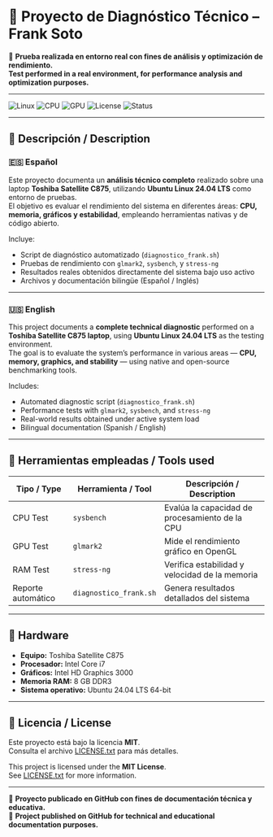 # 🔧 Proyecto de Diagnóstico Técnico – Frank Soto

🧠 **Prueba realizada en entorno real con fines de análisis y optimización de rendimiento.**  
**Test performed in a real environment, for performance analysis and optimization purposes.**

---

![Linux](https://img.shields.io/badge/Linux-Ubuntu%2024.04-orange)
![CPU](https://img.shields.io/badge/CPU-Intel%20Core%20i7-blue)
![GPU](https://img.shields.io/badge/GPU-Intel%20HD%20Graphics%203000-lightgrey)
![License](https://img.shields.io/badge/License-MIT-green)
![Status](https://img.shields.io/badge/Status-En%20Pruebas-yellow)

---

## 🧾 Descripción / Description

### 🇪🇸 Español  
Este proyecto documenta un **análisis técnico completo** realizado sobre una laptop **Toshiba Satellite C875**, utilizando **Ubuntu Linux 24.04 LTS** como entorno de pruebas.  
El objetivo es evaluar el rendimiento del sistema en diferentes áreas: **CPU, memoria, gráficos y estabilidad**, empleando herramientas nativas y de código abierto.  

Incluye:
- Script de diagnóstico automatizado (`diagnostico_frank.sh`)
- Pruebas de rendimiento con `glmark2`, `sysbench`, y `stress-ng`
- Resultados reales obtenidos directamente del sistema bajo uso activo
- Archivos y documentación bilingüe (Español / Inglés)

---

### 🇺🇸 English  
This project documents a **complete technical diagnostic** performed on a **Toshiba Satellite C875 laptop**, using **Ubuntu Linux 24.04 LTS** as the testing environment.  
The goal is to evaluate the system’s performance in various areas — **CPU, memory, graphics, and stability** — using native and open-source benchmarking tools.

Includes:
- Automated diagnostic script (`diagnostico_frank.sh`)
- Performance tests with `glmark2`, `sysbench`, and `stress-ng`
- Real-world results obtained under active system load
- Bilingual documentation (Spanish / English)

---

## 🧪 Herramientas empleadas / Tools used

| Tipo / Type | Herramienta / Tool | Descripción / Description |
|--------------|--------------------|----------------------------|
| CPU Test | `sysbench` | Evalúa la capacidad de procesamiento de la CPU |
| GPU Test | `glmark2` | Mide el rendimiento gráfico en OpenGL |
| RAM Test | `stress-ng` | Verifica estabilidad y velocidad de la memoria |
| Reporte automático | `diagnostico_frank.sh` | Genera resultados detallados del sistema |

---

## 💾 Hardware

- **Equipo:** Toshiba Satellite C875  
- **Procesador:** Intel Core i7  
- **Gráficos:** Intel HD Graphics 3000  
- **Memoria RAM:** 8 GB DDR3  
- **Sistema operativo:** Ubuntu 24.04 LTS 64-bit  

---

## 📜 Licencia / License

Este proyecto está bajo la licencia **MIT**.  
Consulta el archivo [LICENSE.txt](LICENSE.txt) para más detalles.

This project is licensed under the **MIT License**.  
See [LICENSE.txt](LICENSE.txt) for more information.

---

📘 **Proyecto publicado en GitHub con fines de documentación técnica y educativa.**  
📗 **Project published on GitHub for technical and educational documentation purposes.**

